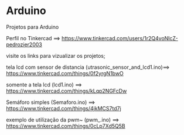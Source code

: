 # Arduino
Projetos para Arduino

Perfil no Tinkercad ==> https://www.tinkercad.com/users/1r2Q4voNlcZ-pedrozier2003

visite os links para vizualizar os projetos;

tela lcd com sensor de distancia (utrasonic_sensor_and_lcd1.ino)==>  https://www.tinkercad.com/things/0f2yrgN1bwO 

somente a tela lcd (lcd1.ino) ==>  https://www.tinkercad.com/things/kLqp2NGFcDw 

Semáforo simples (Semaforo.ino) ==> https://www.tinkercad.com/things/4jkMCS7td7j 

exemplo de utilização da pwm~ (pwm_.ino) ==>  https://www.tinkercad.com/things/0cLp7Xd5Q5B 
